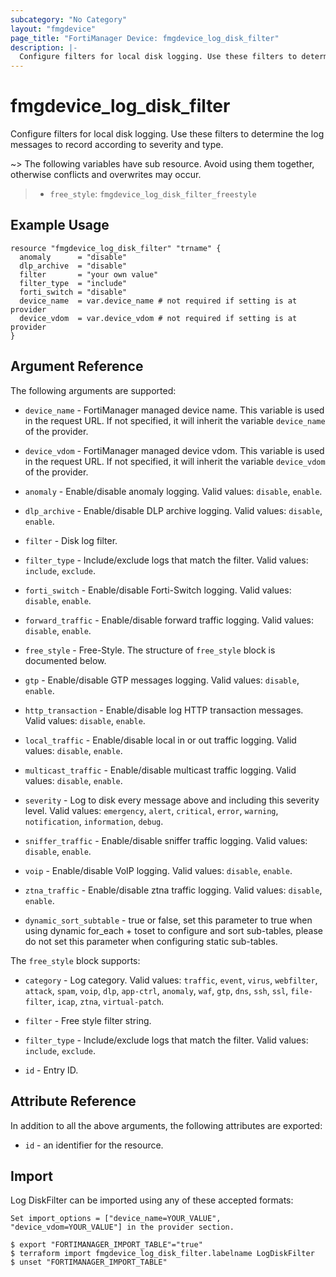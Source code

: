 ```yaml
---
subcategory: "No Category"
layout: "fmgdevice"
page_title: "FortiManager Device: fmgdevice_log_disk_filter"
description: |-
  Configure filters for local disk logging. Use these filters to determine the log messages to record according to severity and type.
---
```


# fmgdevice_log_disk_filter
Configure filters for local disk logging. Use these filters to determine the log messages to record according to severity and type.

~> The following variables have sub resource. Avoid using them together, otherwise conflicts and overwrites may occur.
>- `free_style`: `fmgdevice_log_disk_filter_freestyle`



## Example Usage

```hcl
resource "fmgdevice_log_disk_filter" "trname" {
  anomaly      = "disable"
  dlp_archive  = "disable"
  filter       = "your own value"
  filter_type  = "include"
  forti_switch = "disable"
  device_name  = var.device_name # not required if setting is at provider
  device_vdom  = var.device_vdom # not required if setting is at provider
}
```

## Argument Reference


The following arguments are supported:

* `device_name` - FortiManager managed device name. This variable is used in the request URL. If not specified, it will inherit the variable `device_name` of the provider.
* `device_vdom` - FortiManager managed device vdom. This variable is used in the request URL. If not specified, it will inherit the variable `device_vdom` of the provider.

* `anomaly` - Enable/disable anomaly logging. Valid values: `disable`, `enable`.

* `dlp_archive` - Enable/disable DLP archive logging. Valid values: `disable`, `enable`.

* `filter` - Disk log filter.
* `filter_type` - Include/exclude logs that match the filter. Valid values: `include`, `exclude`.

* `forti_switch` - Enable/disable Forti-Switch logging. Valid values: `disable`, `enable`.

* `forward_traffic` - Enable/disable forward traffic logging. Valid values: `disable`, `enable`.

* `free_style` - Free-Style. The structure of `free_style` block is documented below.
* `gtp` - Enable/disable GTP messages logging. Valid values: `disable`, `enable`.

* `http_transaction` - Enable/disable log HTTP transaction messages. Valid values: `disable`, `enable`.

* `local_traffic` - Enable/disable local in or out traffic logging. Valid values: `disable`, `enable`.

* `multicast_traffic` - Enable/disable multicast traffic logging. Valid values: `disable`, `enable`.

* `severity` - Log to disk every message above and including this severity level. Valid values: `emergency`, `alert`, `critical`, `error`, `warning`, `notification`, `information`, `debug`.

* `sniffer_traffic` - Enable/disable sniffer traffic logging. Valid values: `disable`, `enable`.

* `voip` - Enable/disable VoIP logging. Valid values: `disable`, `enable`.

* `ztna_traffic` - Enable/disable ztna traffic logging. Valid values: `disable`, `enable`.

* `dynamic_sort_subtable` - true or false, set this parameter to true when using dynamic for_each + toset to configure and sort sub-tables, please do not set this parameter when configuring static sub-tables.

The `free_style` block supports:

* `category` - Log category. Valid values: `traffic`, `event`, `virus`, `webfilter`, `attack`, `spam`, `voip`, `dlp`, `app-ctrl`, `anomaly`, `waf`, `gtp`, `dns`, `ssh`, `ssl`, `file-filter`, `icap`, `ztna`, `virtual-patch`.

* `filter` - Free style filter string.
* `filter_type` - Include/exclude logs that match the filter. Valid values: `include`, `exclude`.

* `id` - Entry ID.


## Attribute Reference

In addition to all the above arguments, the following attributes are exported:
* `id` - an identifier for the resource.

## Import

Log DiskFilter can be imported using any of these accepted formats:
```
Set import_options = ["device_name=YOUR_VALUE", "device_vdom=YOUR_VALUE"] in the provider section.

$ export "FORTIMANAGER_IMPORT_TABLE"="true"
$ terraform import fmgdevice_log_disk_filter.labelname LogDiskFilter
$ unset "FORTIMANAGER_IMPORT_TABLE"
```

